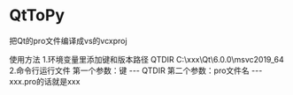 # QtToPy

把Qt的pro文件编译成vs的vcxproj

使用方法
1.环境变量里添加键和版本路径
  QTDIR C:\xxx\Qt\6.0.0\msvc2019_64
2.命令行运行文件
  第一个参数：键   --- QTDIR
  第二个参数：pro文件名   ---xxx.pro的话就是xxx
